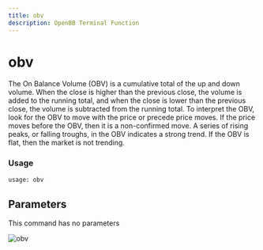 ```yaml
---
title: obv
description: OpenBB Terminal Function
---
```


# obv

The On Balance Volume (OBV) is a cumulative total of the up and down volume. When the close is higher than the previous close, the volume is added to the running total, and when the close is lower than the previous close, the volume is subtracted from the running total. To interpret the OBV, look for the OBV to move with the price or precede price moves. If the price moves before the OBV, then it is a non-confirmed move. A series of rising peaks, or falling troughs, in the OBV indicates a strong trend. If the OBV is flat, then the market is not trending.

### Usage 
```python
usage: obv
```

## Parameters

This command has no parameters


![obv](https://user-images.githubusercontent.com/46355364/154311359-edb78587-744f-4e2c-b247-8b9fbf09b01f.png)


